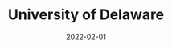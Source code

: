---
title: "University of Delaware"
collection: teaching
type: "Instructor"
permalink: /teaching/2023-winter-teaching-ucsd
venue: "University of Delaware"
date: 2022-02-01
location: "Newark, DE"
excerpt: 'Courses at the Econ department

* Graduate Development Economics (PhD Field Course) <span style="color:blue">[Link to Syllabus.](https://manaswinirao.com/files/F2025_Econ846_syllabus.pdf)</span>'
---